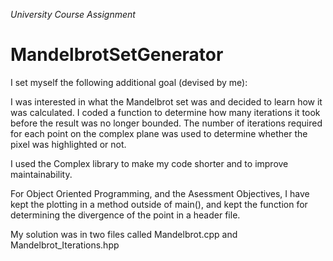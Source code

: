 _University Course Assignment_

# MandelbrotSetGenerator

I set myself the following additional goal (devised by me):

I was interested in what the Mandelbrot set was and decided to learn how it was calculated. I coded a function to determine how many iterations it took before the result was no longer bounded. The number of iterations required for each point on the complex plane was used to determine whether the pixel was highlighted or not.

I used the Complex library to make my code shorter and to improve maintainability.

For Object Oriented Programming, and the Asessment Objectives, I have kept the plotting in a method outside of main(), and kept the function for determining the divergence of the point in a header file.

My solution was in two files called Mandelbrot.cpp and Mandelbrot_Iterations.hpp
